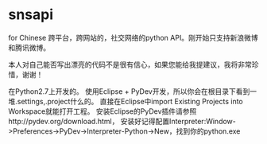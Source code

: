 snsapi
======

for Chinese
跨平台，跨网站的，社交网络的python API。刚开始只支持新浪微博和腾讯微博。

本人对自己能否写出漂亮的代码不是很有信心，如果您能给我提建议，我将非常珍惜，谢谢！

在Python2.7上开发的。
使用Eclipse + PyDev开发，所以你会在根目录下看到一堆.settings,.project什么的。
直接在Eclipse中import Existing Projects into Workspace就能打开工程。
安装Eclipse的PyDev插件请参照http://pydev.org/download.html，
安装好记得配置Interpreter:Window->Preferences->PyDev->Interpreter-Python->New，找到你的python.exe